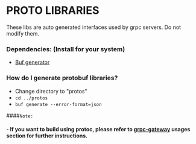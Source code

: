 # PROTO LIBRARIES #

These libs are auto generated interfaces used by grpc servers. Do not modify them.

### Dependencies: (Install for your system) ###
* [Buf generator](https://docs.buf.build/installation)

### How do I generate protobuf libraries? ###

* Change directory to "protos"
* `cd ../protos`
* `buf generate --error-format=json`


####`Note:`
#### - If you want to build using protoc, please refer to [grpc-gateway](https://github.com/grpc-ecosystem/grpc-gateway#usage) usages section for further instructions. ####